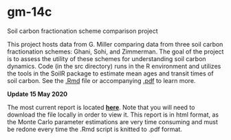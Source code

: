 # gm-14c
Soil carbon fractionation scheme comparison project

This project hosts data from G. Miller comparing data from three soil carbon fractionation schemes: Ghani, Sohi, and Zimmerman. The goal of the project is to assess the utility of these schemes for understanding soil carbon dynamics. Code (in the src directory) runs in the R environment and utilizes the tools in the SoilR package to estimate mean ages and transit times of soil carbon. See the [.Rmd](src/gm-14c.Rmd) file or accompanying [.pdf](src/gm-14c.pdf) to learn more.

**Update 15 May 2020** 

The most current report is located [**here**](src/gm-14c.14-05-2020.html). Note that you will need to download the file locally in order to view it. This report is in html format, as the Monte Carlo parameter estimations are very time consuming and must be redone every time the .Rmd script is knitted to .pdf format. 
